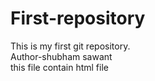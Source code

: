 # First-repository
This is my first git repository.
<br>
Author-shubham sawant
<br>
this file contain html file

